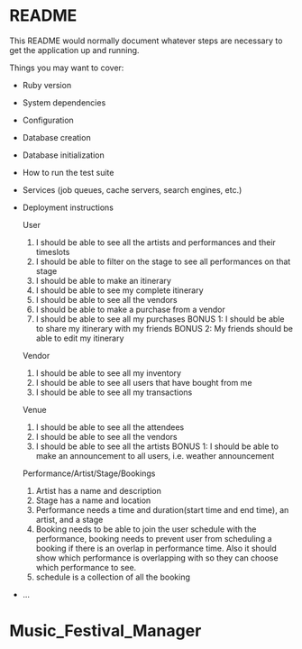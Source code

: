 # README

This README would normally document whatever steps are necessary to get the
application up and running.

Things you may want to cover:

* Ruby version

* System dependencies

* Configuration

* Database creation

* Database initialization

* How to run the test suite

* Services (job queues, cache servers, search engines, etc.)

* Deployment instructions

  User
  1. I should be able to see all the artists and performances and their timeslots
  2. I should be able to filter on the stage to see all performances on that stage
  3. I should be able to make an itinerary
  4. I should be able to see my complete itinerary
  5. I should be able to see all the vendors
  6. I should be able to make a purchase from a vendor
  7. I should be able to see all my purchases
  BONUS 1: I should be able to share my itinerary with my friends
  BONUS 2: My friends should be able to edit my itinerary

  Vendor
  1. I should be able to see all my inventory
  2. I should be able to see all users that have bought from me
  3. I should be able to see all my transactions

  Venue
  1. I should be able to see all the attendees
  2. I should be able to see all the vendors
  3. I should be able to see all the artists
  BONUS 1: I should be able to make an announcement to all users, i.e. weather announcement

  Performance/Artist/Stage/Bookings
  1. Artist has a name and description
  2. Stage has a name and location
  3. Performance needs a time and duration(start time and end time), an artist, and a stage
  4. Booking needs to be able to join the user schedule with the performance, booking needs to prevent user from scheduling a booking if there is an overlap in performance time. Also it should show which performance is overlapping with so they can choose which performance to see.
  5. schedule is a collection of all the booking




* ...
# Music_Festival_Manager
